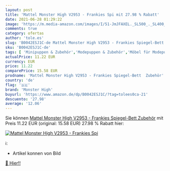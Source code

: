 ```yaml
---
layout: post
title: 'Mattel Monster High V2953 - Frankies Spi mit 27.98 % Rabatt'
date: 2021-06-28 01:29:22
image: 'https://m.media-amazon.com/images/I/51-JmJFAXEL._SL500_._SL400_.jpg'
comments: true
category: ofertas
author: 'tole.es'
slug: 'B0042ESJ1C-de Mattel Monster High V2953 - Frankies Spiegel-Bett Zubehör'
sku: 'B0042ESJ1C-de'
tags: [ 'Minipuppen & Zubehör','Modepuppen & Zubehör','Möbel für Modepuppen','Puppen & Zubehör','Spielzeug','monster high', ]
actualPrice: 11.22 EUR
currency: EUR
price: 11.22
comparePrice: 15.58 EUR
prodname: 'Mattel Monster High V2953 - Frankies Spiegel-Bett  Zubehör'
country: 'de'
flag: '🇩🇪'
brand: 'Monster High'
buyurl: 'https://www.amazon.de/dp/B0042ESJ1C/?tag=tolees0ca-21'
descuento: '27.98'
average: '12.06'
---
```


Sie können [Mattel Monster High V2953 - Frankies Spiegel-Bett  Zubehör](https://www.amazon.de/dp/B0042ESJ1C/?tag=tolees0ca-21) mit Preis 11.22 EUR (original: 15.58 EUR) 27.98 % Rabatt hier:

[![Mattel Monster High V2953 - Frankies Spi](https://m.media-amazon.com/images/I/51-JmJFAXEL._SL500_._SL400_.jpg)](https://www.amazon.de/dp/B0042ESJ1C/?tag=tolees0ca-21)

ℹ️:

- Artikel konnen von Bild

[🛒 Hier!!](https://www.amazon.de/dp/B0042ESJ1C/?tag=tolees0ca-21)
